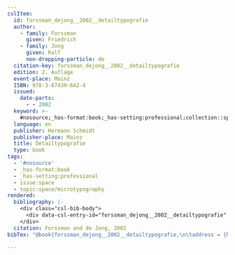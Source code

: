 ```yaml
---
cslItem:
  id: forssman_dejong__2002__detailtypografie
  author:
    - family: Forssman
      given: Friedrich
    - family: Jong
      given: Ralf
      non-dropping-particle: de
  citation-key: forssman_dejong__2002__detailtypografie
  edition: 2. Auflage
  event-place: Mainz
  ISBN: 978-3-87439-642-4
  issued:
    date-parts:
      - - 2002
  keyword: >-
    #nosource;_has-format:book;_has-setting:professional;collection::space::microtypography
  language: en
  publisher: Hermann Schmidt
  publisher-place: Mainz
  title: Detailtypografie
  type: book
tags:
  - '#nosource'
  - _has-format:book
  - _has-setting:professional
  - issue:space
  - topic:space/microtypography
rendered:
  bibliography: |-
    <div class="csl-bib-body">
      <div data-csl-entry-id="forssman_dejong__2002__detailtypografie" class="csl-entry">Forssman, F. and de Jong, R. 2002 <i>Detailtypografie</i>. 2. Auflage. Mainz: Hermann Schmidt.</div>
    </div>
  citation: Forssman and de Jong, 2002
bibTex: "@book{forssman_dejong__2002__detailtypografie,\n\taddress = {Mainz},\n\tauthor = {Forssman, Friedrich and de Jong, Ralf},\n\tedition = {2. Auflage},\n\tyear = {2002},\n\tpublisher = {Hermann Schmidt},\n\ttitle = {Detailtypografie},\n}\n\n"

---
```

